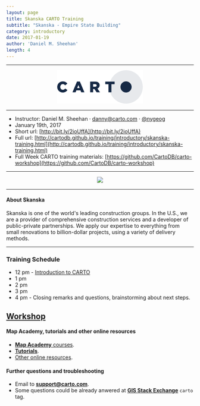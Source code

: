 ```yaml
---
layout: page
title: Skanska CARTO Training
subtitle: "Skanska - Empire State Building"
category: introductory
date: 2017-01-19
author: 'Daniel M. Sheehan'
length: 4
---
```


---

<a href="http://www.carto.com/" target='_blank'><center><img src="https://github.com/CartoDB/training/raw/gh-pages/img/170119-skanska-training/logo_CARTO_positive_90.png" ></center></a>

---

* Instructor: Daniel M. Sheehan · danny@carto.com · [@nygeog](http://twitter.com/nygeog)
* January 19th, 2017
* Short url: [http://bit.ly/2ioUffA](http://bit.ly/2ioUffA)
* Full url: [http://cartodb.github.io/training/introductory/skanska-training.html](http://cartodb.github.io/training/introductory/skanska-training.html)
* Full Week CARTO training materials: [https://github.com/CartoDB/carto-workshop](https://github.com/CartoDB/carto-workshop)

---

<a href="http://www.usa.skanska.com/" target='_blank'><center><img src="http://group.skanska.com/4ae3e3/globalassets/skanskalogo.png"></center></a>

---

#### About Skanska
Skanska is one of the world's leading construction groups. In the U.S., we are a provider of comprehensive construction services and a developer of public-private partnerships. We apply our expertise to everything from small renovations to billion-dollar projects, using a variety of delivery methods.

---

<!--![builder](../img/161105-geoinq-builder/builder.png)
<figcaption>Introduction to CARTO BUILDER</figcaption>
-->
### Training Schedule

* 12 pm - [Introduction to CARTO](https://github.com/CartoDB/carto-workshop/tree/170119-912-skanska/00-intro-carto)
* 1 pm
* 2 pm
* 3 pm
* 4 pm - Closing remarks and questions, brainstorming about next steps.




## [Workshop](https://github.com/CartoDB/carto-workshop/tree/170119-912-skanska)


#### Map Academy, tutorials and other online resources

* [**Map Academy** courses](https://academy.cartodb.com/).
* [**Tutorials**](https://docs.cartodb.com/tutorials/).
* [Other online resources](https://github.com/ramiroaznar/intro-cartodb).

#### Further questions and troubleshooting

* Email to **support@carto.com**.
* Some questions could be already anwered at **[GIS Stack Exchange](http://gis.stackexchange.com/questions/tagged/carto)** `carto` tag.



